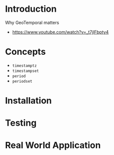 
# Introduction

Why GeoTemporal matters
* https://www.youtube.com/watch?v=_t7jlFbpty4

# Concepts

- `timestamptz`
- `timestampset`
- `period`
- `periodset`


# Installation

# Testing

# Real World Application
